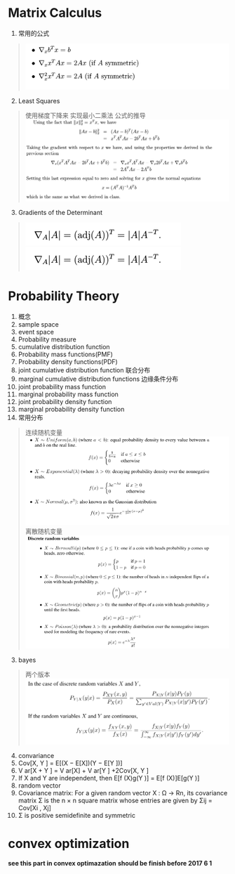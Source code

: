 # Matrix Calculus
1. 常用的公式
  > ![](asset/formulate_matric_gradient.png)

2. Least Squares
  > 使用梯度下降来 实现最小二乘法 公式的推导
  > ![](asset/least_square.png)

3.  Gradients of the Determinant
  >![](asset\gradient_determine_a.png)
  >![](asset\gradient_determine_a.png)

# Probability Theory
1. 概念
  1. sample space
  2. event space
  3. Probability measure
  4. cumulative distribution function
  5. Probability mass functions(PMF)
  6. Probability density functions(PDF)
  7. joint cumulative distribution function 联合分布
  8. marginal cumulative distribution functions 边缘条件分布
  9. joint probability mass function
  10. marginal probability mass function
  11. joint probability density function
  12. marginal probability density function
2. 常用分布
  > 连续随机变量  
  >![](asset\continuous_RV.png)
  >离散随机变量  
  >![](asset\discrete_RV.png)

3. bayes
  > 两个版本  
  >![](asset\bayes_formulate.png)

4. convariance
  1. Cov[X, Y ] = E[(X − E[X])(Y − E[Y ])]
  2. V ar[X + Y ] = V ar[X] + V ar[Y ] +2Cov[X, Y ]
  3. If X and Y are independent, then E[f (X)g(Y )] = E[f (X)]E[g(Y )]
5.  random vector
  1. Covariance matrix: For a given random vector X : Ω → Rn,
   its covariance matrix Σ is the n × n square matrix whose entries are given by Σij = Cov[Xi , Xj]
  2. Σ is positive semidefinite and symmetric

# convex optimization
__see this part in convex optimazation__
__should be finish before 2017 6 1__

# 
